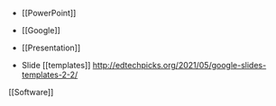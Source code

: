 - [[PowerPoint]]
- [[Google]]
- [[Presentation]]

- Slide [[templates]] http://edtechpicks.org/2021/05/google-slides-templates-2-2/

[[Software]]
